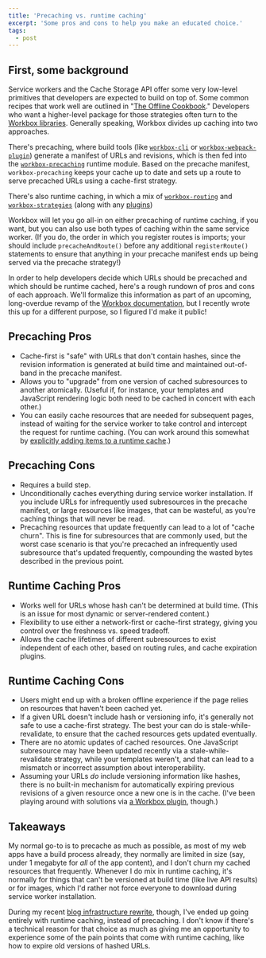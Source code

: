 ```yaml
---
title: 'Precaching vs. runtime caching'
excerpt: 'Some pros and cons to help you make an educated choice.'
tags:
  - post
---
```


## First, some background

Service workers and the Cache Storage API offer some very low-level primitives that developers are expected to build on top of. Some common recipes that work well are outlined in "[The Offline Cookbook](https://web.dev/offline-cookbook/)." Developers who want a higher-level package for those strategies often turn to the [Workbox libraries](https://developers.google.com/web/tools/workbox/). Generally speaking, Workbox divides up caching into two approaches.

There's precaching, where build tools (like [`workbox-cli`](https://developers.google.com/web/tools/workbox/modules/workbox-cli) or [`workbox-webpack-plugin`](https://developers.google.com/web/tools/workbox/modules/workbox-webpack-plugin)) generate a manifest of URLs and revisions, which is then fed into the [`workbox-precaching`](https://developers.google.com/web/tools/workbox/modules/workbox-precaching) runtime module. Based on the precache manifest, `workbox-precaching` keeps your cache up to date and sets up a route to serve precached URLs using a cache-first strategy.

There's also runtime caching, in which a mix of [`workbox-routing`](https://developers.google.com/web/tools/workbox/modules/workbox-routing) and [`workbox-strategies`](https://developers.google.com/web/tools/workbox/modules/workbox-strategies) (along with any [plugins](https://developers.google.com/web/tools/workbox/guides/using-plugins))

Workbox will let you go all-in on either precaching of runtime caching, if you want, but you can also use both types of caching within the same service worker. (If you do, the order in which you register routes is imports; your should include `precacheAndRoute()` before any additional `registerRoute()` statements to ensure that anything in your precache manifest ends up being served via the precache strategy!)

In order to help developers decide which URLs should be precached and which should be runtime cached, here's a rough rundown of pros and cons of each approach. We'll formalize this information as part of an upcoming, long-overdue revamp of the [Workbox documentation](https://developers.google.com/web/tools/workbox/), but I recently wrote this up for a different purpose, so I figured I'd make it public!

## Precaching Pros

- Cache-first is "safe" with URLs that don't contain hashes, since the revision information is generated at build time and maintained out-of-band in the precache manifest.
- Allows you to "upgrade" from one version of cached subresources to another atomically. (Useful if, for instance, your templates and JavaScript rendering logic both need to be cached in concert with each other.)
- You can easily cache resources that are needed for subsequent pages, instead of waiting for the service worker to take control and intercept the request for runtime caching. (You can work around this somewhat by [explicitly adding items to a runtime cache](https://developers.google.com/web/tools/workbox/modules/workbox-window#example-cache-urls).)

## Precaching Cons

- Requires a build step.
- Unconditionally caches everything during service worker installation. If you include URLs for infrequently used subresources in the precache manifest, or large resources like images, that can be wasteful, as you're caching things that will never be read.
- Precaching resources that update frequently can lead to a lot of "cache churn". This is fine for subresources that are commonly used, but the worst case scenario is that you're precached an infrequently used subresource that's updated frequently, compounding the wasted bytes described in the previous point.

## Runtime Caching Pros

- Works well for URLs whose hash can't be determined at build time. (This is an issue for most dynamic or server-rendered content.)
- Flexibility to use either a network-first or cache-first strategy, giving you control over the freshness vs. speed tradeoff.
- Allows the cache lifetimes of different subresources to exist independent of each other, based on routing rules, and cache expiration plugins.

## Runtime Caching Cons

- Users might end up with a broken offline experience if the page relies on resources that haven't been cached yet.
- If a given URL doesn't include hash or versioning info, it's generally not safe to use a cache-first strategy. The best your can do is stale-while-revalidate, to ensure that the cached resources gets updated eventually.
- There are no atomic updates of cached resources. One JavaScript subresource may have been updated recently via a stale-while-revalidate strategy, while your templates weren't, and that can lead to a mismatch or incorrect assumption about interoperability.
- Assuming your URLs _do_ include versioning information like hashes, there is no built-in mechanism for automatically expiring previous revisions of a given resource once a new one is in the cache. (I've been playing around with solutions via [a Workbox plugin](https://github.com/jeffposnick/jeffy-info/blob/cf-worker/src/service-worker/shared/revisionedAssetsPlugin.ts), though.)

## Takeaways

My normal go-to is to precache as much as possible, as most of my web apps have a build process already, they normally are limited in size (say, under 1 megabyte for _all_ of the app content), and I don't churn my cached resources that frequently. Whenever I do mix in runtime caching, it's normally for things that can't be versioned at build time (like live API results) or for images, which I'd rather not force everyone to download during service worker installation.

During my recent [blog infrastructure rewrite](/2021/07/17/sw-rendering.html), though, I've ended up going entirely with runtime caching, instead of precaching. I don't know if there's a technical reason for that choice as much as giving me an opportunity to experience some of the pain points that come with runtime caching, like how to expire old versions of hashed URLs.

